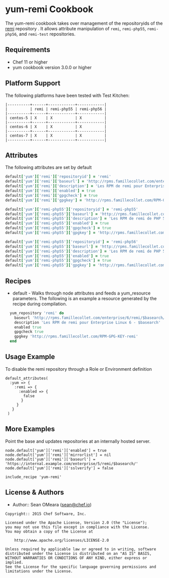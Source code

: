 yum-remi Cookbook
=================

The yum-remi cookbook takes over management of the repositoryids of
the [remi](http://rpms.famillecollet.com/) repository . It allows
attribute manipulation of `remi`, `remi-php55`, `remi-php56`, and
`remi-test` repositories.

Requirements
------------
* Chef 11 or higher
* yum cookbook version 3.0.0 or higher

Platform Support
----------------
The following platforms have been tested with Test Kitchen:

```
|----------+------+------------+------------|
|          | remi | remi-php55 | remi-php56 |
|----------+------+------------+------------|
| centos-5 | X    | X          | X          |
|----------+------+------------+------------|
| centos-6 | X    | X          | X          |
|----------+------+------------+------------|
| centos-7 | X    | X          | X          |
|----------+------+------------+------------|
```

Attributes
----------
The following attributes are set by default

``` ruby
default['yum']['remi']['repositoryid'] = 'remi'
default['yum']['remi']['baseurl'] = 'http://rpms.famillecollet.com/enterprise/5/remi/$basearch/'
default['yum']['remi']['description'] = 'Les RPM de remi pour Enterprise Linux 5 - $basearch'
default['yum']['remi']['enabled'] = true
default['yum']['remi']['gpgcheck'] = true
default['yum']['remi']['gpgkey'] = 'http://rpms.famillecollet.com/RPM-GPG-KEY-remi'
```

``` ruby
default['yum']['remi-php55']['repositoryid'] = 'remi-php55'
default['yum']['remi-php55']['baseurl'] = 'http://rpms.famillecollet.com/enterprise/5/php55/$basearch/'
default['yum']['remi-php55']['description'] = 'Les RPM de remi de PHP 5.5 pour Enterprise Linux 5 - $basearch'
default['yum']['remi-php55']['enabled'] = true
default['yum']['remi-php55']['gpgcheck'] = true
default['yum']['remi-php55']['gpgkey'] = 'http://rpms.famillecollet.com/RPM-GPG-KEY-remi'
```

``` ruby
default['yum']['remi-php55']['repositoryid'] = 'remi-php56'
default['yum']['remi-php55']['baseurl'] = 'http://rpms.famillecollet.com/enterprise/5/php56/$basearch/'
default['yum']['remi-php55']['description'] = 'Les RPM de remi de PHP 5.6 pour Enterprise Linux 5 - $basearch'
default['yum']['remi-php55']['enabled'] = true
default['yum']['remi-php55']['gpgcheck'] = true
default['yum']['remi-php55']['gpgkey'] = 'http://rpms.famillecollet.com/RPM-GPG-KEY-remi'
```

Recipes
-------
* default - Walks through node attributes and feeds a yum_resource
  parameters. The following is an example a resource generated by the
  recipe during compilation.

```ruby
  yum_repository 'remi' do
    baseurl 'http://rpms.famillecollet.com/enterprise/6/remi/$basearch/'
    description 'Les RPM de remi pour Enterprise Linux 6 - $basearch'
    enabled true
    gpgcheck true
    gpgkey 'http://rpms.famillecollet.com/RPM-GPG-KEY-remi'
  end
```

Usage Example
-------------
To disable the remi repository through a Role or Environment definition

```
default_attributes(
  :yum => {
    :remi => {
      :enabled => {
        false
       }
     }
   }
 )
```

More Examples
-------------
Point the base and updates repositories at an internally hosted server.

```
node.default['yum']['remi']['enabled'] = true
node.default['yum']['remi']['mirrorlist'] = nil
node.default['yum']['remi']['baseurl'] = 'https://internal.example.com/enterprise/5/remi/$basearch/'
node.default['yum']['remi']['sslverify'] = false

include_recipe 'yum-remi'
```

License & Authors
-----------------
- Author:: Sean OMeara (<sean@chef.io>)

```text
Copyright:: 2015 Chef Software, Inc.

Licensed under the Apache License, Version 2.0 (the "License");
you may not use this file except in compliance with the License.
You may obtain a copy of the License at

    http://www.apache.org/licenses/LICENSE-2.0

Unless required by applicable law or agreed to in writing, software
distributed under the License is distributed on an "AS IS" BASIS,
WITHOUT WARRANTIES OR CONDITIONS OF ANY KIND, either express or implied.
See the License for the specific language governing permissions and
limitations under the License.
```
